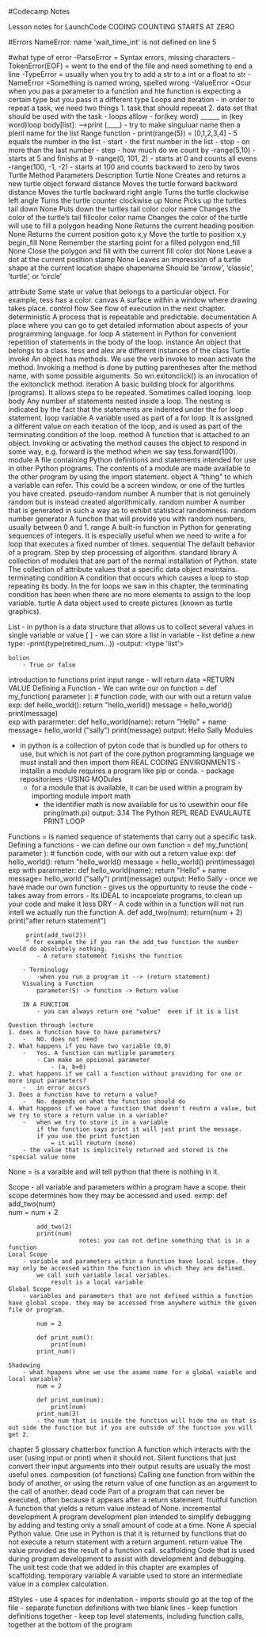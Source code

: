 #Codecamp Notes

Lesson notes for LaunchCode
CODING COUNTING STARTS AT ZERO 

#Errors
NameError: name 'wait_time_int' is not defined on line 5




#what type of error
    -ParseError
        = Syntax errors, missing characters
            -TokenError(EOF) = went to the end of the file and need something to end a line
    -TypeError
        = usually when you try to add a str to a int or a float to str
    -NameError
        =Something is named wrong, spelled wrong
    -ValueError
        =Ocur when you pas a parameter to a function and hte function is expecting a certain type but you pass it a different type 
    Loops and iteration
        - in order to repeat a task, we need two things
            1. task that should repeeat
            2. data set that should be used with the task
    - loops alllow 
    - for(key word) ______ in (key word)loop body[list]: 
        -->print (____)
    - try to make singuluar name then a pleril name for the list
    Range function
    - print(range(5))
        = [0,1,2,3,4]
        - 5 equals the number in the list
        - start - the first number in the list
        - stop - on more than the last number
        - step - how much do we count by
        -range(5,10)
            - starts at 5 and finishs at 9
        -range(0, 101, 2)
            - starts at 0 and counts all evens
        -range(100, -1, -2)
            -  starts at 100 and counts backward to zero by twos 
Turtle
Method	Parameters	Description
Turtle	None	Creates and returns a new turtle object
forward	distance	Moves the turtle forward
backward	distance	Moves the turtle backward
right	angle	Turns the turtle clockwise
left	angle	Turns the turtle counter clockwise
up	None	Picks up the turtles tail
down	None	Puts down the turtles tail
color	color name	Changes the color of the turtle’s tail
fillcolor	color name	Changes the color of the turtle will use to fill a polygon
heading	None	Returns the current heading
position	None	Returns the current position
goto	x,y	Move the turtle to position x,y
begin_fill	None	Remember the starting point for a filled polygon
end_fill	None	Close the polygon and fill with the current fill color
dot	None	Leave a dot at the current position
stamp	None	Leaves an impression of a turtle shape at the current location
shape	shapename	Should be ‘arrow’, ‘classic’, ‘turtle’, or ‘circle’

attribute
Some state or value that belongs to a particular object. For example, tess has a color.
canvas
A surface within a window where drawing takes place.
control flow
See flow of execution in the next chapter.
deterministic
A process that is repeatable and predictable.
documentation
A place where you can go to get detailed information about aspects of your programming language.
for loop
A statement in Python for convenient repetition of statements in the body of the loop.
instance
An object that belongs to a class. tess and alex are different instances of the class Turtle
invoke
An object has methods. We use the verb invoke to mean activate the method. Invoking a method is done by putting parentheses after the method name, with some possible arguments. So wn.exitonclick() is an invocation of the exitonclick method.
iteration
A basic building block for algorithms (programs). It allows steps to be repeated. Sometimes called looping.
loop body
Any number of statements nested inside a loop. The nesting is indicated by the fact that the statements are indented under the for loop statement.
loop variable
A variable used as part of a for loop. It is assigned a different value on each iteration of the loop, and is used as part of the terminating condition of the loop.
method
A function that is attached to an object. Invoking or activating the method causes the object to respond in some way, e.g. forward is the method when we say tess.forward(100).
module
A file containing Python definitions and statements intended for use in other Python programs. The contents of a module are made available to the other program by using the import statement.
object
A “thing” to which a variable can refer. This could be a screen window, or one of the turtles you have created.
pseudo-random number
A number that is not genuinely random but is instead created algorithmically.
random number
A number that is generated in such a way as to exhibit statistical randomness.
random number generator
A function that will provide you with random numbers, usually between 0 and 1.
range
A built-in function in Python for generating sequences of integers. It is especially useful when we need to write a for loop that executes a fixed number of times.
sequential
The default behavior of a program. Step by step processing of algorithm.
standard library
A collection of modules that are part of the normal installation of Python.
state
The collection of attribute values that a specific data object maintains.
terminating condition
A condition that occurs which causes a loop to stop repeating its body. In the for loops we saw in this chapter, the terminating condition has been when there are no more elements to assign to the loop variable.
turtle
A data object used to create pictures (known as turtle graphics).
              
List
        - in python is a data structure that allows us to collect several values in single variable or value
            [   ]
                - we can store a list in variable
                - list define a new type:
                    -print(type(retired_num...))
                    -output: <type 'list'>

    bolion 
        - True or false


introduction to functions
    print
    input
    range
    - will return data
        =RETURN VALUE
    Defining a Function
    - We can write our on function
        = def my_function( parameter ):
            # function code, with our with out a return value
            exp: def hello_world():
                    return "hello_world()
                message = hello_world()
                print(message)    
            exp with pararmeter: def hello_world(name):
                                    return "Hello" + name
                                    message= hello_world                                        ("sally")
                                    print(message)
                                    output: Hello Sally
Modules
- in python is a collection of pyton code that is bundled up for others to use, but which is not part of the core python programming language
we must install and then import them
    REAL CODING ENVIRONMENTS
        - installin a module requires a program like pip or conda. 
        - package repositoriees
-USING MODules
    - for a module that is available, it can be used within a program by importing module
        import math
         - the identifier math is now available for us to usewithin oour file
            pring(math.pi)
            output: 3.14
The Python REPL
READ EVAULAUTE PRINT LOOP



Functions
= is named sequence of statements that carry out a specific task.
    Defining a functions
        -   we can define our own function
        = def my_function( parameter ):
            # function code, with our with out a return value
            exp: def hello_world():
                    return "hello_world()
                message = hello_world()
                print(message)    
            exp with pararmeter: def hello_world(name):
                                    return "Hello" + name
                                    message= hello_world                                        ("sally")
                                    print(message)
                                    output: Hello Sally
            - once we have made our own function
                - gives us the oppurtunity to reuse the code
                    -takes away from errors 
                - Its IDEAL to incapcelate programs, to clean up your code and make it less DRY
        - A code within in a function will not run intell we actually run the function
      A.  def add_two(num):
            return(num + 2)
            print("after return statement")
    
         print(add_two(2))
         ^ for example the if you ran the add_two function the number would do absolutely nothing.
            - A return statement finishs the function

        - Terminology
            -when you run a program it --> (return statement)
        Visualing a Function
            parameter(S) -> function -> Return value

        IN A FUNCTION
            - you can always return one "value"  even if it is a list 

    Question through lecture
    1. does a function have to have parameters?
        -   NO. does not need 
    2. What happens if you have two variable (0,0)
        -   Yes. A function can mutliple parameters
            - Can make an opsional parameter
                - (a, b=0)
    2. what happens if we call a function without providing for one or more input parameters?
        -   in error accurs 
    3. Does a function have to return a value?
        -   No. depends on what the function should do 
    4. What happens if we have a function that doesn't reutrn a value, but we try to store a return value in a variable?
        -   when we try to store it in a variable
            if the function says print it will just print the message. 
            if you use the print function 
                = it will reuturn (none)
        - the value that is implicitely returned and stored is the "special value none

None = is a varaible and will tell python that there is nothing in it. 

Scope
    - all variable and parameters within a program have a scope. their scope determines how they may be accessed and used.
        exmp:
            def add_two(num)       
                num = num + 2

            add_two(2)
            print(num)
                        notes: you can not define something that is in a function
    Local Scope
        - variable and parameters within a function have local scope. they may only be accessed within the function in which they are defined. 
            we call such variable local variables.
                result is a local variable
    Global Scope
        - variables and parameters that are not defined within a function have global scope. they may be accessed from anywhere within the given file or program. 

            num = 2

            def print_num():
                print(num)
            print_num()

    Shadowing
        - what hpapens whne we use the asame name for a global vaiable and local variable?
            num = 2

            def print_num(num):
                print(num)
            print_num(3)
            - the num that is inside the function will hide the on that is out side the function but if you are outside of the function you will get 2. 

chapter 5 glossary
chatterbox function
A function which interacts with the user (using input or print) when it should not. Silent functions that just convert their input arguments into their output results are usually the most useful ones.
composition (of functions)
Calling one function from within the body of another, or using the return value of one function as an argument to the call of another.
dead code
Part of a program that can never be executed, often because it appears after a return statement.
fruitful function
A function that yields a return value instead of None.
incremental development
A program development plan intended to simplify debugging by adding and testing only a small amount of code at a time.
None
A special Python value. One use in Python is that it is returned by functions that do not execute a return statement with a return argument.
return value
The value provided as the result of a function call.
scaffolding
Code that is used during program development to assist with development and debugging. The unit test code that we added in this chapter are examples of scaffolding.
temporary variable
A variable used to store an intermediate value in a complex calculation.


#Styles
    -   use 4 spaces for indentation
    -   imports should go at the top of the file
    -   separate function definitions with two blank lines
    -   keep function definitions together
    -   keep top level statements, including function         calls, together at the bottom of the program
        
